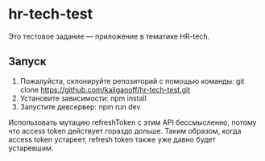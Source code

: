# hr-tech-test

Это тестовое задание — приложение в тематике HR-tech.

## Запуск

1. Пожалуйста, склонируйте репозиторий с помощью команды:
   git clone https://github.com/kaliganoff/hr-tech-test.git
2. Установите зависимости: npm install
3. Запустите девсервер: npm run dev

Использовать мутацию refreshToken с этим API бессмысленно, потому что access token действует гораздо дольше. Таким образом, когда access token устареет, refresh token также уже давно будет устаревшим.
